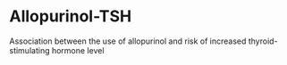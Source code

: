 # Allopurinol-TSH
Association between the use of allopurinol and risk of increased thyroid-stimulating hormone level
